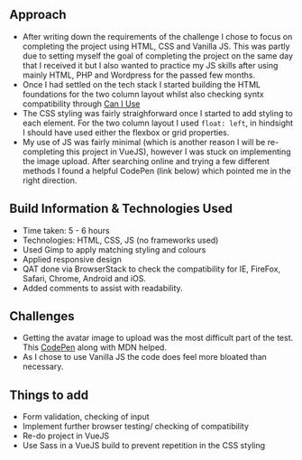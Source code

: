 
## Approach
* After writing down the requirements of the challenge I chose to focus on completing the project using HTML, CSS and Vanilla JS. This was partly due to setting myself the goal of completing the project on the same day that I received it but I also wanted to practice my JS skills after using mainly HTML, PHP and Wordpress for the passed few months.
* Once I had settled on the tech stack I started building the HTML foundations for the two column layout whilst also checking syntx compatibility through [Can I Use](https://caniuse.com/#home)
* The CSS styling was fairly straighforward once I started to add styling to each element. For the two column layout I used `float: left`, in hindsight I should have used either the flexbox or grid properties.
* My use of JS was fairly minimal (which is another reason I will be re-completing this project in VueJS), however I was stuck on implementing the image upload. After searching online and trying a few different methods I found a helpful CodePen (link below) which pointed me in the right direction.

## Build Information & Technologies Used

* Time taken: 5 - 6 hours
* Technologies: HTML, CSS, JS (no frameworks used)
* Used Gimp to apply matching styling and colours
* Applied responsive design
* QAT done via BrowserStack to check the compatibility for IE, FireFox, Safari, Chrome, Android and iOS.
* Added comments to assist with readability.

## Challenges

* Getting the avatar image to upload was the most difficult part of the test. This [CodePen](https://codepen.io/mobifreaks/pen/LIbca) along with MDN helped.
* As I chose to use Vanilla JS the code does feel more bloated than necessary.

## Things to add

* Form validation, checking of input
* Implement further browser testing/ checking of compatibility
* Re-do project in VueJS
* Use Sass in a VueJS build to prevent repetition in the CSS styling
